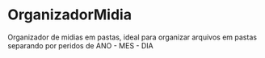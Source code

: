 # OrganizadorMidia
Organizador de midias em pastas, ideal para organizar arquivos em pastas separando por peridos de ANO - MES - DIA

